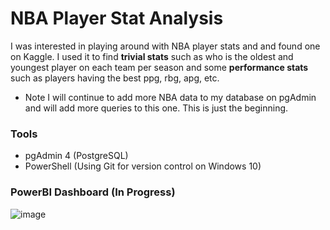 # NBA Player Stat Analysis
I was interested in playing around with NBA player stats and and found one on Kaggle. I used it to find **trivial stats** such as who is the oldest and youngest player on each team per season and some **performance stats** such as players having the best ppg, rbg, apg, etc. 

* Note I will continue to add more NBA data to my database on pgAdmin and will add more queries to this one. This is just the beginning.

### Tools
- pgAdmin 4 (PostgreSQL)
- PowerShell (Using Git for version control on Windows 10)

### PowerBI Dashboard (In Progress)
![image](https://github.com/CarlosCapili/NBA_Player_Stat-Analysis/assets/59804756/eae24143-4c3e-498d-b2bb-a64cd64c4c72)

